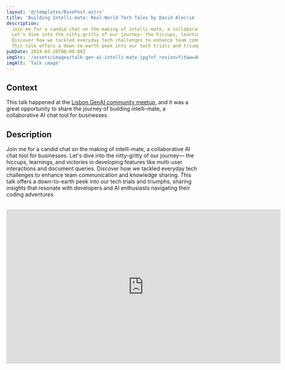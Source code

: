 ```yaml
---
layout: '@/templates/BasePost.astro'
title: 'Building Intelli-mate: Real-World Tech Tales by David Alecrim - Lisbon GenAI Community Meetup #5'
description:
  Join me for a candid chat on the making of intelli-mate, a collaborative AI chat tool for businesses.
  Let's dive into the nitty-gritty of our journey— the hiccups, learnings, and victories in developing features like multi-user interactions and document queries.
  Discover how we tackled everyday tech challenges to enhance team communication and knowledge sharing.
  This talk offers a down-to-earth peek into our tech trials and triumphs, sharing insights that resonate with developers and AI enthusiasts navigating their coding adventures.
pubDate: 2024-03-20T00:00:00Z
imgSrc: '/assets/images/talk-gen-ai-intelli-mate.jpg?nf_resize=fit&w=480&h=360'
imgAlt: 'Talk image'
---
```


## Context

This talk happened at the [Lisbon GenAI community meetup](https://www.meetup.com/lisbon-langchain-meetup-group/), and it was a great opportunity to share the journey of building intelli-mate, a collaborative AI chat tool for businesses.

## Description

Join me for a candid chat on the making of intelli-mate, a collaborative AI chat tool for businesses.
Let's dive into the nitty-gritty of our journey— the hiccups, learnings, and victories in developing features like multi-user interactions and document queries.
Discover how we tackled everyday tech challenges to enhance team communication and knowledge sharing.
This talk offers a down-to-earth peek into our tech trials and triumphs, sharing insights that resonate with developers and AI enthusiasts navigating their coding adventures.

<br>

<iframe width="720" height="405" src="https://www.youtube.com/embed/QRo8IVY3i0k?si=JgewjhHLLAxfI2oP" frameborder="0" allow="accelerometer; autoplay; encrypted-media; gyroscope; picture-in-picture" allowfullscreen=""></iframe>
